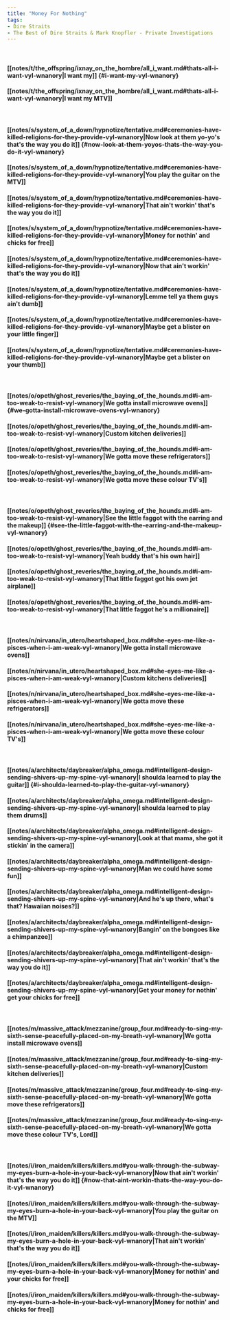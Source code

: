 ```yaml
---
title: "Money For Nothing"
tags:
- Dire Straits
- The Best of Dire Straits & Mark Knopfler - Private Investigations
---
```

&nbsp;
#### [[notes/t/the_offspring/ixnay_on_the_hombre/all_i_want.md#thats-all-i-want-vyl-wnanory|I want my]] {#i-want-my-vyl-wnanory}
#### [[notes/t/the_offspring/ixnay_on_the_hombre/all_i_want.md#thats-all-i-want-vyl-wnanory|I want my MTV]]
&nbsp;
#### [[notes/s/system_of_a_down/hypnotize/tentative.md#ceremonies-have-killed-religions-for-they-provide-vyl-wnanory|Now look at them yo-yo's that's the way you do it]] {#now-look-at-them-yoyos-thats-the-way-you-do-it-vyl-wnanory}
#### [[notes/s/system_of_a_down/hypnotize/tentative.md#ceremonies-have-killed-religions-for-they-provide-vyl-wnanory|You play the guitar on the MTV]]
#### [[notes/s/system_of_a_down/hypnotize/tentative.md#ceremonies-have-killed-religions-for-they-provide-vyl-wnanory|That ain't workin' that's the way you do it]]
#### [[notes/s/system_of_a_down/hypnotize/tentative.md#ceremonies-have-killed-religions-for-they-provide-vyl-wnanory|Money for nothin' and chicks for free]]
#### [[notes/s/system_of_a_down/hypnotize/tentative.md#ceremonies-have-killed-religions-for-they-provide-vyl-wnanory|Now that ain't workin' that's the way you do it]]
#### [[notes/s/system_of_a_down/hypnotize/tentative.md#ceremonies-have-killed-religions-for-they-provide-vyl-wnanory|Lemme tell ya them guys ain't dumb]]
#### [[notes/s/system_of_a_down/hypnotize/tentative.md#ceremonies-have-killed-religions-for-they-provide-vyl-wnanory|Maybe get a blister on your little finger]]
#### [[notes/s/system_of_a_down/hypnotize/tentative.md#ceremonies-have-killed-religions-for-they-provide-vyl-wnanory|Maybe get a blister on your thumb]]
&nbsp;
#### [[notes/o/opeth/ghost_reveries/the_baying_of_the_hounds.md#i-am-too-weak-to-resist-vyl-wnanory|We gotta install microwave ovens]] {#we-gotta-install-microwave-ovens-vyl-wnanory}
#### [[notes/o/opeth/ghost_reveries/the_baying_of_the_hounds.md#i-am-too-weak-to-resist-vyl-wnanory|Custom kitchen deliveries]]
#### [[notes/o/opeth/ghost_reveries/the_baying_of_the_hounds.md#i-am-too-weak-to-resist-vyl-wnanory|We gotta move these refrigerators]]
#### [[notes/o/opeth/ghost_reveries/the_baying_of_the_hounds.md#i-am-too-weak-to-resist-vyl-wnanory|We gotta move these colour TV's]]
&nbsp;
#### [[notes/o/opeth/ghost_reveries/the_baying_of_the_hounds.md#i-am-too-weak-to-resist-vyl-wnanory|See the little faggot with the earring and the makeup]] {#see-the-little-faggot-with-the-earring-and-the-makeup-vyl-wnanory}
#### [[notes/o/opeth/ghost_reveries/the_baying_of_the_hounds.md#i-am-too-weak-to-resist-vyl-wnanory|Yeah buddy that's his own hair]]
#### [[notes/o/opeth/ghost_reveries/the_baying_of_the_hounds.md#i-am-too-weak-to-resist-vyl-wnanory|That little faggot got his own jet airplane]]
#### [[notes/o/opeth/ghost_reveries/the_baying_of_the_hounds.md#i-am-too-weak-to-resist-vyl-wnanory|That little faggot he's a millionaire]]
&nbsp;
#### [[notes/n/nirvana/in_utero/heartshaped_box.md#she-eyes-me-like-a-pisces-when-i-am-weak-vyl-wnanory|We gotta install microwave ovens]]
#### [[notes/n/nirvana/in_utero/heartshaped_box.md#she-eyes-me-like-a-pisces-when-i-am-weak-vyl-wnanory|Custom kitchens deliveries]]
#### [[notes/n/nirvana/in_utero/heartshaped_box.md#she-eyes-me-like-a-pisces-when-i-am-weak-vyl-wnanory|We gotta move these refrigerators]]
#### [[notes/n/nirvana/in_utero/heartshaped_box.md#she-eyes-me-like-a-pisces-when-i-am-weak-vyl-wnanory|We gotta move these colour TV's]]
&nbsp;
#### [[notes/a/architects/daybreaker/alpha_omega.md#intelligent-design-sending-shivers-up-my-spine-vyl-wnanory|I shoulda learned to play the guitar]] {#i-shoulda-learned-to-play-the-guitar-vyl-wnanory}
#### [[notes/a/architects/daybreaker/alpha_omega.md#intelligent-design-sending-shivers-up-my-spine-vyl-wnanory|I shoulda learned to play them drums]]
#### [[notes/a/architects/daybreaker/alpha_omega.md#intelligent-design-sending-shivers-up-my-spine-vyl-wnanory|Look at that mama, she got it stickin' in the camera]]
#### [[notes/a/architects/daybreaker/alpha_omega.md#intelligent-design-sending-shivers-up-my-spine-vyl-wnanory|Man we could have some fun]]
#### [[notes/a/architects/daybreaker/alpha_omega.md#intelligent-design-sending-shivers-up-my-spine-vyl-wnanory|And he's up there, what's that? Hawaiian noises?]]
#### [[notes/a/architects/daybreaker/alpha_omega.md#intelligent-design-sending-shivers-up-my-spine-vyl-wnanory|Bangin' on the bongoes like a chimpanzee]]
#### [[notes/a/architects/daybreaker/alpha_omega.md#intelligent-design-sending-shivers-up-my-spine-vyl-wnanory|That ain't workin' that's the way you do it]]
#### [[notes/a/architects/daybreaker/alpha_omega.md#intelligent-design-sending-shivers-up-my-spine-vyl-wnanory|Get your money for nothin' get your chicks for free]]
&nbsp;
#### [[notes/m/massive_attack/mezzanine/group_four.md#ready-to-sing-my-sixth-sense-peacefully-placed-on-my-breath-vyl-wnanory|We gotta install microwave ovens]]
#### [[notes/m/massive_attack/mezzanine/group_four.md#ready-to-sing-my-sixth-sense-peacefully-placed-on-my-breath-vyl-wnanory|Custom kitchen deliveries]]
#### [[notes/m/massive_attack/mezzanine/group_four.md#ready-to-sing-my-sixth-sense-peacefully-placed-on-my-breath-vyl-wnanory|We gotta move these refrigerators]]
#### [[notes/m/massive_attack/mezzanine/group_four.md#ready-to-sing-my-sixth-sense-peacefully-placed-on-my-breath-vyl-wnanory|We gotta move these colour TV's, Lord]]
&nbsp;
#### [[notes/i/iron_maiden/killers/killers.md#you-walk-through-the-subway-my-eyes-burn-a-hole-in-your-back-vyl-wnanory|Now that ain't workin' that's the way you do it]] {#now-that-aint-workin-thats-the-way-you-do-it-vyl-wnanory}
#### [[notes/i/iron_maiden/killers/killers.md#you-walk-through-the-subway-my-eyes-burn-a-hole-in-your-back-vyl-wnanory|You play the guitar on the MTV]]
#### [[notes/i/iron_maiden/killers/killers.md#you-walk-through-the-subway-my-eyes-burn-a-hole-in-your-back-vyl-wnanory|That ain't workin' that's the way you do it]]
#### [[notes/i/iron_maiden/killers/killers.md#you-walk-through-the-subway-my-eyes-burn-a-hole-in-your-back-vyl-wnanory|Money for nothin' and your chicks for free]]
#### [[notes/i/iron_maiden/killers/killers.md#you-walk-through-the-subway-my-eyes-burn-a-hole-in-your-back-vyl-wnanory|Money for nothin' and chicks for free]]
